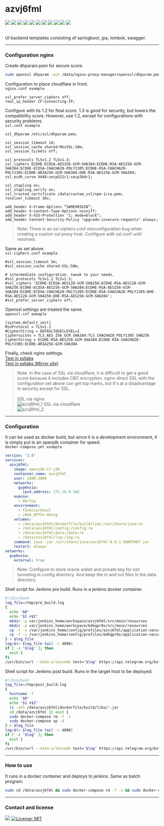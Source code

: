 # azvj6fml
<div align=left> 
  <img src="https://img.shields.io/badge/oracle-F80000?style=flat-square&logo=oracle&logoColor=white">
  <img src="https://img.shields.io/badge/hibernate-59666C?style=flat-square&logo=hibernate&logoColor=white">
  <img src="https://img.shields.io/badge/springboot-6DB33F?style=flat-square&logo=springboot&logoColor=white">
  <!-- <img src="https://img.shields.io/badge/swagger-85EA2D?style=flat-square&logo=swagger&logoColor=white"> -->
  <img src="https://img.shields.io/badge/vue.js-4FC08D?style=flat-square&logo=vue.js&logoColor=white">  
  <!-- <img src="https://img.shields.io/badge/bootstrap-7952B3?style=flat-square&logo=bootstrap&logoColor=white"> -->
  <img src="https://img.shields.io/badge/sonarlint-CB2029?style=flat-square&logo=sonarlint&logoColor=white">
  <img src="https://img.shields.io/badge/jenkins-D24939?style=flat-square&logo=jenkins&logoColor=white">
  <img src="https://img.shields.io/badge/gradle-02303A?style=flat-square&logo=gradle&logoColor=white">
  <img src="https://img.shields.io/badge/docker-2496ED?style=flat-square&logo=docker&logoColor=white">
  <img src="https://img.shields.io/badge/nginx-009639?style=flat-square&logo=nginx&logoColor=white"> 
  <img src="https://img.shields.io/badge/RHEL-EE0000?style=flat-square&logo=red hat&logoColor=white">
  <img src="https://img.shields.io/badge/cloudflare-F38020?style=flat-square&logo=cloudflare&logoColor=white">
  <br>
  <br>
</div>

UI backend templates consisting of springboot, jpa, lombok, swagger.<br>

* * *

### Configuration nginx

Create dhparam.pem for secure score.
```sh
sudo openssl dhparam -out /data/nginx-proxy-manager/openssl/dhparam.pem 4096
```

Configuration to place cloudflare in front.<br>
`nginx.conf example`
```text
ssl_prefer_server_ciphers off;
real_ip_header CF-Connecting-IP;
```

Configure with tls 1.2 for final score. 1.3 is good for security, but lowers the compatibility score. However, use 1.2, except for configurations with security problems.<br>
`ssl.conf example`
```text
ssl_dhparam /etc/ssl/dhparam.pem;

ssl_session_timeout 1d;
ssl_session_cache shared:MozSSL:10m;
ssl_session_tickets off;

ssl_protocols TLSv1.2 TLSv1.3;
ssl_ciphers ECDHE-ECDSA-AES256-GCM-SHA384:ECDHE-RSA-AES256-GCM-SHA384:ECDHE-ECDSA-CHACHA20-POLY1305:ECDHE-RSA-CHACHA20-POLY1305:ECDHE-ARIA256-GCM-SHA384:DHE-RSA-AES256-GCM-SHA384;
ssl_ecdh_curve X448:secp521r1:secp384r1;

ssl_stapling on;
ssl_stapling_verify on;
ssl_trusted_certificate /data/custom_ssl/npm-1/ca.pem;
resolver_timeout 30s;

add_header X-Frame-Options “SAMEORIGIN”;
add_header X-Content-Type-Options nosniff;
add_header X-XSS-Protection "1; mode=block";
add_header Content-Security-Policy "upgrade-insecure-requests" always;
```
> Note: There is an ssl-ciphers.conf misconfiguration bug when creating a custom ssl proxy host. Configure with ssl.conf until resolved.

Same as set above.<br>
`ssl-ciphers.conf example`
```text
#ssl_session_timeout 5m;
#ssl_session_cache shared:SSL:50m;

# intermediate configuration. tweak to your needs.
#ssl_protocols TLSv1.2 TLSv1.3;
#ssl_ciphers 'ECDHE-ECDSA-AES128-GCM-SHA256:ECDHE-RSA-AES128-GCM-SHA256:ECDHE-ECDSA-AES256-GCM-SHA384:ECDHE-RSA-AES256-GCM-SHA384:ECDHE-ECDSA-CHACHA20-POLY1305:ECDHE-RSA-CHACHA20-POLY1305:DHE-RSA-AES128-GCM-SHA256:DHE-RSA-AES256-GCM-SHA384';
#ssl_prefer_server_ciphers off;
```
Openssl settings are treated the same.<br>
`openssl.cnf exmaple`
```env
[system_default_sect]
MinProtocol = TLSv1.2
#CipherString = DEFAULT@SECLEVEL=2
Ciphersuites = TLS_AES_256_GCM_SHA384:TLS_CHACHA20_POLY1305_SHA256
CipherString = ECDHE-RSA-AES256-GCM-SHA384:ECDHE-RSA-CHACHA20-POLY1305:ECDHE-ARIA256-GCM-SHA384
```

Finally, check nginx settings.<br>
[Test in ssllabs](https://www.ssllabs.com/ssltest/analyze.html?d=au.gvp6nx1a.ml&hideResults=on&latest)<br>
[Test in ssllabs (Mirror site)](https://www.ssllabs.com/ssltest/analyze.html?d=au.ec4mrjp5.ml&hideResults=on&latest)<br>

> Note: In the case of SSL via cloudflare, it is difficult to get a good score because it includes CBC encryption. nginx direct SSL with the configuration set above can get top marks, but it's at a disadvantage in security except for SSL.<br><br>
> SSL via nginx<br>
> ![azvj6fml_1](https://user-images.githubusercontent.com/116544940/209469327-f9ba4bbf-75a6-4a1e-a97d-a5f33b956790.png)
> SSL via cloudflare<br>
> ![azvj6fml_2](https://user-images.githubusercontent.com/116544940/209469323-f818c982-2d11-4151-8bc3-5ae9598bb86e.png)

* * *

### Configuration 

It can be used as docker build, but since it is a development environment, it is simply put in an openjdk container for speed.<br>
`docker-compose.yml example`
```yml
version: "3.8"
services:
  azvj6fml:
    image: openjdk:17-jdk
    container_name: azvj6fml
    user: 1000:1000
    networks:
      gvp6nx1a:
        ipv4_address: 172.18.0.102
    expose:
      - 80/tcp
    environment:
      - TZ=Asia/Seoul
      - JAVA_OPTS=-Xmx1g
    volumes:
      - /data/azvj6fml/dockerfile/build/libs:/usr/share/java:rw
      - /data/azvj6fml/config:/config:rw
      - /data/azvj6fml/data:/data:rw
      - /data/azvj6fml/log:/log:rw
    command: java -jar /usr/share/java/azvj6fml-0.0.1-SNAPSHOT.jar
    restart: always
networks:
  gvp6nx1a:
    external: true
```
> Note: Configure to store oracle wallet and private key for ssh tunneling in config directory. And keep the in and out files in the data directory.

Shell script for Jenkins pre build. Runs in a jenkins docker container.
```sh
#!/bin/bash
log_file=/tmp/pre_build.log
{
  echo "$0"
  echo "$1 #$2"
  mkdir -p var/jenkins_home/workspace/azvj6fml/src/main/resources
  mkdir -p var/jenkins_home/workspace/bdkqpr0x/src/main/resources
  cp -f -v /var/jenkins_home/config/profiles/azvj6fml/application-security.properties /var/jenkins_home/workspace/azvj6fml/src/main/resources
  cp -f -v /var/jenkins_home/config/profiles/bdkqpr0x/application-security.properties /var/jenkins_home/workspace/bdkqpr0x/src/main/resources
} > $log_file
log=$(< $log_file tail -c 4096)
if [ -z "$log" ]; then
  exit 1
fi
/usr/bin/curl --data-urlencode text="$log" https://api.telegram.org/bot**********************************************/sendMessage?chat_id=**********
```

Shell script for Jenkins post build. Runs in the target host to be deployed.
```sh
#!/bin/bash
log_file=/tmp/post_build.log
{
  hostname -f
  echo "$0"
  echo "$1 #$2"
  ls -alh /data/azvj6fml/dockerfile/build/libs/*.jar
  cd /data/azvj6fml || exit 1
  sudo docker-compose rm -f -s
  sudo docker-compose up -d
} > $log_file
log=$(< $log_file tail -c 4096)
if [ -z "$log" ]; then
  exit 1
fi
/usr/bin/curl --data-urlencode text="$log" https://api.telegram.org/bot**********************************************/sendMessage?chat_id=**********
```

* * *

### How to use
It runs in a docker container and deploys to jenkins. Same as batch program.
```sh
sudo cd /data/azvj6fml && sudo docker-compose rm -f -s && sudo docker-compose up -d && sudo docker exec -it azvj6fml date
```

* * *

### Contact and license

<a href="mailto:xqbty8po-dntco43u@yahoo.com" target="_blank"><img src="https://img.shields.io/badge/yahoo!-6001D2?style=flat-square&logo=yahoo!&logoColor=white"/></a>
[![License: MIT](https://img.shields.io/badge/License-MIT-yellow.svg)](https://opensource.org/licenses/MIT)

